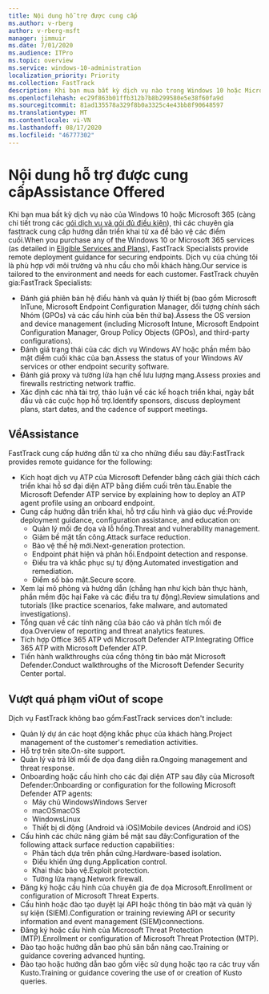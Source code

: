 ```yaml
---
title: Nội dung hỗ trợ được cung cấp
ms.author: v-rberg
author: v-rberg-msft
manager: jimmuir
ms.date: 7/01/2020
ms.audience: ITPro
ms.topic: overview
ms.service: windows-10-administration
localization_priority: Priority
ms.collection: FastTrack
description: Khi bạn mua bất kỳ dịch vụ nào trong Windows 10 hoặc Microsoft 365, các chuyên gia FastTrack đều cung cấp hướng dẫn triển khai từ xa để bảo vệ các điểm cuối. Dịch vụ của chúng tôi là phù hợp với môi trường và nhu cầu cho mỗi khách hàng.
ms.openlocfilehash: ec29f863b01ffb312b7b8b299580e5e38f60fa9d
ms.sourcegitcommit: 81ad135578a329f8b0a3325c4e43bb8f90648597
ms.translationtype: MT
ms.contentlocale: vi-VN
ms.lasthandoff: 08/17/2020
ms.locfileid: "46777302"
---
```

# <a name="assistance-offered"></a><span data-ttu-id="72ddc-104">Nội dung hỗ trợ được cung cấp</span><span class="sxs-lookup"><span data-stu-id="72ddc-104">Assistance Offered</span></span>  

<span data-ttu-id="72ddc-105">Khi bạn mua bất kỳ dịch vụ nào của Windows 10 hoặc Microsoft 365 (càng chi tiết trong các [gói dịch vụ và gói đủ điều kiện](M365-eligible-services-and-plans.md)), thì các chuyên gia fasttrack cung cấp hướng dẫn triển khai từ xa để bảo vệ các điểm cuối.</span><span class="sxs-lookup"><span data-stu-id="72ddc-105">When you purchase any of the Windows 10 or Microsoft 365 services (as detailed in [Eligible Services and Plans](M365-eligible-services-and-plans.md)), FastTrack Specialists provide remote deployment guidance for securing endpoints.</span></span> <span data-ttu-id="72ddc-106">Dịch vụ của chúng tôi là phù hợp với môi trường và nhu cầu cho mỗi khách hàng.</span><span class="sxs-lookup"><span data-stu-id="72ddc-106">Our service is tailored to the environment and needs for each customer.</span></span> <span data-ttu-id="72ddc-107">FastTrack chuyên gia:</span><span class="sxs-lookup"><span data-stu-id="72ddc-107">FastTrack Specialists:</span></span>
- <span data-ttu-id="72ddc-108">Đánh giá phiên bản hệ điều hành và quản lý thiết bị (bao gồm Microsoft InTune, Microsoft Endpoint Configuration Manager, đối tượng chính sách Nhóm (GPOs) và các cấu hình của bên thứ ba).</span><span class="sxs-lookup"><span data-stu-id="72ddc-108">Assess the OS version and device management (including Microsoft Intune, Microsoft Endpoint Configuration Manager, Group Policy Objects (GPOs), and third-party configurations).</span></span>
- <span data-ttu-id="72ddc-109">Đánh giá trạng thái của các dịch vụ Windows AV hoặc phần mềm bảo mật điểm cuối khác của bạn.</span><span class="sxs-lookup"><span data-stu-id="72ddc-109">Assess the status of your Windows AV services or other endpoint security software.</span></span>
- <span data-ttu-id="72ddc-110">Đánh giá proxy và tường lửa hạn chế lưu lượng mạng.</span><span class="sxs-lookup"><span data-stu-id="72ddc-110">Assess proxies and firewalls restricting network traffic.</span></span>
- <span data-ttu-id="72ddc-111">Xác định các nhà tài trợ, thảo luận về các kế hoạch triển khai, ngày bắt đầu và các cuộc họp hỗ trợ.</span><span class="sxs-lookup"><span data-stu-id="72ddc-111">Identify sponsors, discuss deployment plans, start dates, and the cadence of support meetings.</span></span>

## <a name="assistance"></a><span data-ttu-id="72ddc-112">Về</span><span class="sxs-lookup"><span data-stu-id="72ddc-112">Assistance</span></span>

<span data-ttu-id="72ddc-113">FastTrack cung cấp hướng dẫn từ xa cho những điều sau đây:</span><span class="sxs-lookup"><span data-stu-id="72ddc-113">FastTrack provides remote guidance for the following:</span></span>
- <span data-ttu-id="72ddc-114">Kích hoạt dịch vụ ATP của Microsoft Defender bằng cách giải thích cách triển khai hồ sơ đại diện ATP bằng điểm cuối trên tàu.</span><span class="sxs-lookup"><span data-stu-id="72ddc-114">Enable the Microsoft Defender ATP service by explaining how to deploy an ATP agent profile using an onboard endpoint.</span></span>
- <span data-ttu-id="72ddc-115">Cung cấp hướng dẫn triển khai, hỗ trợ cấu hình và giáo dục về:</span><span class="sxs-lookup"><span data-stu-id="72ddc-115">Provide deployment guidance, configuration assistance, and education on:</span></span>
    - <span data-ttu-id="72ddc-116">Quản lý mối đe dọa và lỗ hổng.</span><span class="sxs-lookup"><span data-stu-id="72ddc-116">Threat and vulnerability management.</span></span>
    - <span data-ttu-id="72ddc-117">Giảm bề mặt tấn công.</span><span class="sxs-lookup"><span data-stu-id="72ddc-117">Attack surface reduction.</span></span>
    - <span data-ttu-id="72ddc-118">Bảo vệ thế hệ mới.</span><span class="sxs-lookup"><span data-stu-id="72ddc-118">Next-generation protection.</span></span>
    - <span data-ttu-id="72ddc-119">Endpoint phát hiện và phản hồi.</span><span class="sxs-lookup"><span data-stu-id="72ddc-119">Endpoint detection and response.</span></span>
    - <span data-ttu-id="72ddc-120">Điều tra và khắc phục sự tự động.</span><span class="sxs-lookup"><span data-stu-id="72ddc-120">Automated investigation and remediation.</span></span>
    - <span data-ttu-id="72ddc-121">Điểm số bảo mật.</span><span class="sxs-lookup"><span data-stu-id="72ddc-121">Secure score.</span></span>
- <span data-ttu-id="72ddc-122">Xem lại mô phỏng và hướng dẫn (chẳng hạn như kịch bản thực hành, phần mềm độc hại Fake và các điều tra tự động).</span><span class="sxs-lookup"><span data-stu-id="72ddc-122">Review simulations and tutorials (like practice scenarios, fake malware, and automated investigations).</span></span>
- <span data-ttu-id="72ddc-123">Tổng quan về các tính năng của báo cáo và phân tích mối đe dọa.</span><span class="sxs-lookup"><span data-stu-id="72ddc-123">Overview of reporting and threat analytics features.</span></span>
- <span data-ttu-id="72ddc-124">Tích hợp Office 365 ATP với Microsoft Defender ATP.</span><span class="sxs-lookup"><span data-stu-id="72ddc-124">Integrating Office 365 ATP with Microsoft Defender ATP.</span></span>
- <span data-ttu-id="72ddc-125">Tiến hành walkthroughs của cổng thông tin bảo mật Microsoft Defender.</span><span class="sxs-lookup"><span data-stu-id="72ddc-125">Conduct walkthroughs of the Microsoft Defender Security Center portal.</span></span>

## <a name="out-of-scope"></a><span data-ttu-id="72ddc-126">Vượt quá phạm vi</span><span class="sxs-lookup"><span data-stu-id="72ddc-126">Out of scope</span></span>

<span data-ttu-id="72ddc-127">Dịch vụ FastTrack không bao gồm:</span><span class="sxs-lookup"><span data-stu-id="72ddc-127">FastTrack services don't include:</span></span>
- <span data-ttu-id="72ddc-128">Quản lý dự án các hoạt động khắc phục của khách hàng.</span><span class="sxs-lookup"><span data-stu-id="72ddc-128">Project management of the customer's remediation activities.</span></span>
- <span data-ttu-id="72ddc-129">Hỗ trợ trên site.</span><span class="sxs-lookup"><span data-stu-id="72ddc-129">On-site support.</span></span>
- <span data-ttu-id="72ddc-130">Quản lý và trả lời mối đe dọa đang diễn ra.</span><span class="sxs-lookup"><span data-stu-id="72ddc-130">Ongoing management and threat response.</span></span>
- <span data-ttu-id="72ddc-131">Onboarding hoặc cấu hình cho các đại diện ATP sau đây của Microsoft Defender:</span><span class="sxs-lookup"><span data-stu-id="72ddc-131">Onboarding or configuration for the following Microsoft Defender ATP agents:</span></span>
   - <span data-ttu-id="72ddc-132">Máy chủ Windows</span><span class="sxs-lookup"><span data-stu-id="72ddc-132">Windows Server</span></span>
   - <span data-ttu-id="72ddc-133">macOS</span><span class="sxs-lookup"><span data-stu-id="72ddc-133">macOS</span></span>
   - <span data-ttu-id="72ddc-134">Windows</span><span class="sxs-lookup"><span data-stu-id="72ddc-134">Linux</span></span>
   - <span data-ttu-id="72ddc-135">Thiết bị di động (Android và iOS)</span><span class="sxs-lookup"><span data-stu-id="72ddc-135">Mobile devices (Android and iOS)</span></span>
- <span data-ttu-id="72ddc-136">Cấu hình các chức năng giảm bề mặt sau đây:</span><span class="sxs-lookup"><span data-stu-id="72ddc-136">Configuration of the following attack surface reduction capabilities:</span></span>
    - <span data-ttu-id="72ddc-137">Phân tách dựa trên phần cứng.</span><span class="sxs-lookup"><span data-stu-id="72ddc-137">Hardware-based isolation.</span></span>
    - <span data-ttu-id="72ddc-138">Điều khiển ứng dụng.</span><span class="sxs-lookup"><span data-stu-id="72ddc-138">Application control.</span></span>
    - <span data-ttu-id="72ddc-139">Khai thác bảo vệ.</span><span class="sxs-lookup"><span data-stu-id="72ddc-139">Exploit protection.</span></span>
    - <span data-ttu-id="72ddc-140">Tường lửa mạng.</span><span class="sxs-lookup"><span data-stu-id="72ddc-140">Network firewall.</span></span>
- <span data-ttu-id="72ddc-141">Đăng ký hoặc cấu hình của chuyên gia đe dọa Microsoft.</span><span class="sxs-lookup"><span data-stu-id="72ddc-141">Enrollment or configuration of Microsoft Threat Experts.</span></span>
- <span data-ttu-id="72ddc-142">Cấu hình hoặc đào tạo duyệt lại API hoặc thông tin bảo mật và quản lý sự kiện (SIEM).</span><span class="sxs-lookup"><span data-stu-id="72ddc-142">Configuration or training reviewing API or security information and event management (SIEM)connections.</span></span>
- <span data-ttu-id="72ddc-143">Đăng ký hoặc cấu hình của Microsoft Threat Protection (MTP).</span><span class="sxs-lookup"><span data-stu-id="72ddc-143">Enrollment or configuration of Microsoft Threat Protection (MTP).</span></span>
- <span data-ttu-id="72ddc-144">Đào tạo hoặc hướng dẫn bao phủ săn bắn nâng cao.</span><span class="sxs-lookup"><span data-stu-id="72ddc-144">Training or guidance covering advanced hunting.</span></span>
- <span data-ttu-id="72ddc-145">Đào tạo hoặc hướng dẫn bao gồm việc sử dụng hoặc tạo ra các truy vấn Kusto.</span><span class="sxs-lookup"><span data-stu-id="72ddc-145">Training or guidance covering the use of or creation of Kusto queries.</span></span>
